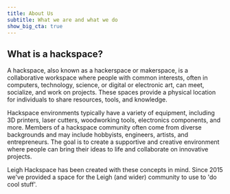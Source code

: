 ```yaml
---
title: About Us
subtitle: What we are and what we do
show_big_cta: true
---
```

## What is a hackspace?

A hackspace, also known as a hackerspace or makerspace, is a collaborative workspace where people with common interests, often in computers, technology, science, or digital or electronic art, can meet, socialize, and work on projects. These spaces provide a physical location for individuals to share resources, tools, and knowledge.

Hackspace environments typically have a variety of equipment, including 3D printers, laser cutters, woodworking tools, electronics components, and more. Members of a hackspace community often come from diverse backgrounds and may include hobbyists, engineers, artists, and entrepreneurs. The goal is to create a supportive and creative environment where people can bring their ideas to life and collaborate on innovative projects.

Leigh Hackspace has been created with these concepts in mind. Since 2015 we've provided a space for the Leigh (and wider) community to use to 'do cool stuff'.